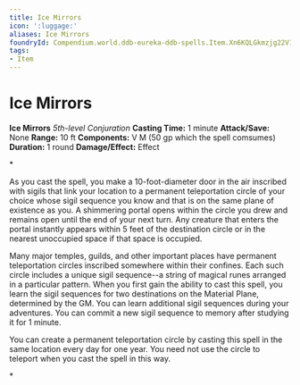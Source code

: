 ```yaml
---
title: Ice Mirrors
icon: ':luggage:'
aliases: Ice Mirrors
foundryId: Compendium.world.ddb-eureka-ddb-spells.Item.Xn6KQLGkmzjg22V1
tags:
- Item
---
```


# Ice Mirrors

**Ice Mirrors**
_5th-level Conjuration_
**Casting Time:** 1 minute
**Attack/Save:** None
**Range:** 10 ft
**Components:** V M (50 gp which the spell comsumes)
**Duration:** 1 round
**Damage/Effect:** Effect

*<p>As you cast the spell, you make a 10-foot-diameter door in the air inscribed with sigils that link your location to a permanent teleportation circle of your choice whose sigil sequence you know and that is on the same plane of existence as you. A shimmering portal opens within the circle you drew and remains open until the end of your next turn. Any creature that enters the portal instantly appears within 5 feet of the destination circle or in the nearest unoccupied space if that space is occupied.

Many major temples, guilds, and other important places have permanent teleportation circles inscribed somewhere within their confines. Each such circle includes a unique sigil sequence--a string of magical runes arranged in a particular pattern. When you first gain the ability to cast this spell, you learn the sigil sequences for two destinations on the Material Plane, determined by the GM. You can learn additional sigil sequences during your adventures. You can commit a new sigil sequence to memory after studying it for 1 minute.

You can create a permanent teleportation circle by casting this spell in the same location every day for one year. You need not use the circle to teleport when you cast the spell in this way.</p>*